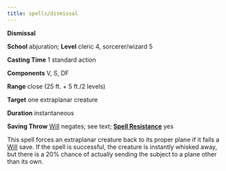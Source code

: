 ```yaml
---
title: spells/dismissal
---
```

 **Dismissal**

**School** abjuration; **Level** cleric 4, sorcerer/wizard 5

**Casting Time** 1 standard action

**Components** V, S, DF

**Range** close (25 ft. + 5 ft./2 levels)

**Target** one extraplanar creature

**Duration** instantaneous

**Saving Throw** [Will](../combat#_will) negates; see text; **[Spell Resistance](../glossary#_spell-resistance)** yes

This spell forces an extraplanar creature back to its proper plane if it fails a [Will](../combat#_will) save. If the spell is successful, the creature is instantly whisked away, but there is a 20% chance of actually sending the subject to a plane other than its own.

